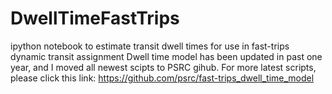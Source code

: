 # DwellTimeFastTrips
ipython notebook to estimate transit dwell times for use in fast-trips dynamic transit assignment
Dwell time model has been updated in past one year, and I moved all newest scipts to PSRC gihub. For more latest scripts, please click this link: https://github.com/psrc/fast-trips_dwell_time_model
